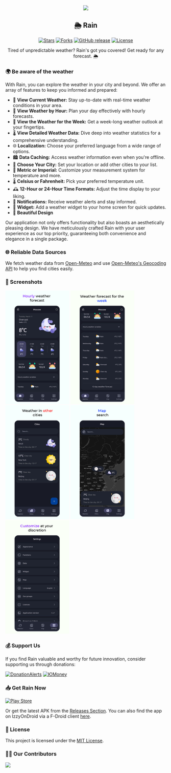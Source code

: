 <div align='center'>
<img src='/assets/icons/icon.png' width='150'/>
<h2>🌦️ Rain</h2>
</div>

<p align='center'>
 <p align='center'>
    <a href='https://github.com/darkmoonight/Rain/stargazers'><img alt='Stars' src='https://img.shields.io/github/stars/darkmoonight/Rain?color=abc0d3'/></a>
    <a href='https://github.com/darkmoonight/Rain/forks'><img alt='Forks' src='https://img.shields.io/github/forks/darkmoonight/Rain?color=abc0d3'/></a>
    <a href='https://github.com/darkmoonight/Rain/releases'><img alt='GitHub release' src='https://img.shields.io/github/v/release/darkmoonight/Rain?color=abc0d3'/></a>
    <a href='https://github.com/darkmoonight/Rain/blob/main/LICENSE'><img alt='License' src='https://img.shields.io/github/license/darkmoonight/Rain?color=abc0d3'/></a>
 </p>
</p>

<p align='center'> Tired of unpredictable weather? Rain's got you covered! Get ready for any forecast. 🌦️ </p>

### 🌍 Be aware of the weather

With Rain, you can explore the weather in your city and beyond. We offer an array of features to keep you informed and prepared:

- 🌟 **View Current Weather:** Stay up-to-date with real-time weather conditions in your area.
- 🌅 **View Weather by Hour:** Plan your day effectively with hourly forecasts.
- 📆 **View the Weather for the Week:** Get a week-long weather outlook at your fingertips.
- 🌡️ **View Detailed Weather Data:** Dive deep into weather statistics for a comprehensive understanding.
- 🌐 **Localization:** Choose your preferred language from a wide range of options.
- 🏙️ **Data Caching:** Access weather information even when you're offline.
- 🌆 **Choose Your City:** Set your location or add other cities to your list.
- 🧮 **Metric or Imperial:** Customize your measurement system for temperature and more.
- 🌡️ **Celsius or Fahrenheit:** Pick your preferred temperature unit.
- 🕰️ **12-Hour or 24-Hour Time Formats:** Adjust the time display to your liking.
- 🔔 **Notifications:** Receive weather alerts and stay informed.
- 🧩 **Widget:** Add a weather widget to your home screen for quick updates.
- 🎨 **Beautiful Design**

Our application not only offers functionality but also boasts an aesthetically pleasing design. We have meticulously crafted Rain with your user experience as our top priority, guaranteeing both convenience and elegance in a single package.

### 🌐 Reliable Data Sources

We fetch weather data from [Open-Meteo](https://open-meteo.com/en/docs) and use [Open-Meteo's Geocoding API](https://open-meteo.com/en/docs/geocoding-api) to help you find cities easily.

### 📸 Screenshots

<img src='/readme/1.png' width='200'/> <img src='/readme/2.png' width='200'/> <img src='/readme/3.png' width='200'/> <img src='/readme/4.png' width='200'/> <img src='/readme/5.png' width='200'/>

### 💰 Support Us

If you find Rain valuable and worthy for future innovation, consider supporting us through donations:

[![DonationAlerts](https://img.shields.io/badge/DonationAlerts-orange?style=for-the-badge)](https://www.donationalerts.com/r/darkmoonight)
[![ЮMoney](https://img.shields.io/badge/ЮMoney-violet?style=for-the-badge)](https://yoomoney.ru/to/4100117672775961)

### 📥 Get Rain Now

[![Play Store](https://img.shields.io/badge/Google_Play-414141?style=for-the-badge&logo=google-play&logoColor=white)](https://play.google.com/store/apps/details?id=com.yoshi.rain)

Or get the latest APK from the [Releases Section](https://github.com/DarkMooNight/Rain/releases/latest). You can also find the app on IzzyOnDroid via a F-Droid client [here](https://apt.izzysoft.de/fdroid/index/apk/com.yoshi.rain).

### 📃 License

This project is licensed under the [MIT License](./LICENSE).

### 👨‍💻 Our Contributors

<a href='https://github.com/darkmoonight/Rain/graphs/contributors'>
  <img src='https://contrib.rocks/image?repo=darkmoonight/Rain' />
</a>
